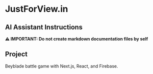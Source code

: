 # JustForView.in

## AI Assistant Instructions

**⚠️ IMPORTANT: Do not create markdown documentation files by self**

## Project

Beyblade battle game with Next.js, React, and Firebase.
